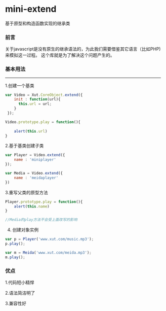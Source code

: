 # mini-extend
基于原型和构造函数实现的继承类

### 前言
  关于javascript是没有原生的继承语法的，为此我们需要借鉴其它语言（比如PHP)来模拟这一过程。
  这个库就是为了解决这个问题产生的。

### 基本用法
--------
1.创建一个基类

```javascript 
var Video = Xut.CoreObject.extend({
    init : function(url){
      this.url = url;
    } 
 });

Video.prototype.play = function(){
	
	alert(this.url)
}

```
2.基于基类创建子类

```javascript
var Player = Video.extend({
	name : 'miniplayer'
});

var Media = Video.extend({
	name : 'meidaplayer'
})

```

3.重写父类的原型方法

```javascript
Player.prototype.play = function(){
	alert(this.name)
}

//Media的play方法不会受上面改写的影响

```

4. 创建对象实例
```javascript
var p = Player('www.xut.com/music.mp3');
p.play();

var m = Meida('www.xut.com/meida.mp3');
m.play();

```
### 优点

1.代码短小精悍

2.语法简洁明了

3.兼容性好